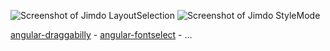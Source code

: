
![Screenshot of Jimdo LayoutSelection](img/layout_selection.png)
![Screenshot of Jimdo StyleMode](img/stylemode.png)

[angular-draggabilly](https://github.com/Jimdo/angular-draggabilly) - [angular-fontselect](https://github.com/Jimdo/angular-fontselect) - ...
